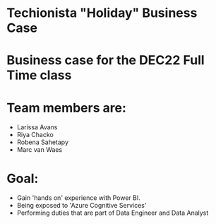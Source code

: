 # Techionista "Holiday" Business Case

# Business case for the DEC22 Full Time class
# Team members are:
- Larissa Avans
- Riya Chacko
- Robena Sahetapy
- Marc van Waes

# Goal:
- Gain 'hands on' experience with Power BI.
- Being exposed to 'Azure Cognitive Services'
- Performing duties that are part of Data Engineer and Data Analyst
